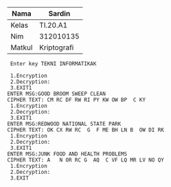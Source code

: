 |Nama   | Sardin      |
|-------|-------------|
|Kelas  | TI.20.A1    |
|Nim    | 312010135   |
|Matkul | Kriptografi |

```
 Enter key TEKNI INFORMATIKAK  

 1.Encryption  
 2.Decryption: 
 3.EXIT1       
ENTER MSG:GOOD BROOM SWEEP CLEAN
CIPHER TEXT: CM RC DF RW RI PY KW OW BP  C KY 
 1.Encryption 
 2.Decryption: 
 3.EXIT1
ENTER MSG:REDWOOD NATIONAL STATE PARK
CIPHER TEXT: OK CX RW RC  G  F ME BH LN B  OW DI RK 
 1.Encryption
 2.Decryption:
 3.EXIT1
ENTER MSG:JUNK FOOD AND HEALTH PROBLEMS
CIPHER TEXT: A   N OR RC G  AQ  C VF LQ MR LV NO QY 
 1.Encryption
 2.Decryption:
 3.EXIT